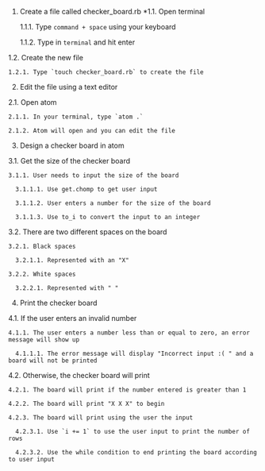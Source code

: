 1. Create a file called checker_board.rb
  *1.1. Open terminal

    1.1.1. Type `command + space` using your keyboard

    1.1.2. Type in `terminal` and hit enter

  1.2. Create the new file

    1.2.1. Type `touch checker_board.rb` to create the file

2. Edit the file using a text editor

  2.1. Open atom

    2.1.1. In your terminal, type `atom .`

    2.1.2. Atom will open and you can edit the file

3. Design a checker board in atom

  3.1. Get the size of the checker board

    3.1.1. User needs to input the size of the board

      3.1.1.1. Use get.chomp to get user input

      3.1.1.2. User enters a number for the size of the board

      3.1.1.3. Use to_i to convert the input to an integer

  3.2. There are two different spaces on the board

    3.2.1. Black spaces

      3.2.1.1. Represented with an "X"

    3.2.2. White spaces

      3.2.2.1. Represented with " "

4. Print the checker board

  4.1. If the user enters an invalid number

    4.1.1. The user enters a number less than or equal to zero, an error message will show up

      4.1.1.1. The error message will display "Incorrect input :( " and a board will not be printed

  4.2. Otherwise, the checker board will print

    4.2.1. The board will print if the number entered is greater than 1

    4.2.2. The board will print "X X X" to begin

    4.2.3. The board will print using the user the input

      4.2.3.1. Use `i += 1` to use the user input to print the number of rows

      4.2.3.2. Use the while condition to end printing the board according to user input
